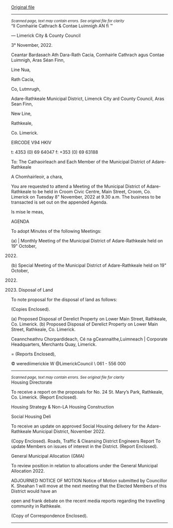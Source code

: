 [Original file](https://www.limerick.ie/sites/default/files/media/documents/2022-11/00%20Agenda%208th%20November%2C%202022.pdf)

---
*<small>Scanned page, text may contain errors. See original file for clarity</small>*  
“ll Comhairie Cathrach
& Contae Luimnigh
AN fi ™

— Limerick City
& County Council

3° November, 2022.

Ceantar Bardasach Ath Dara-Rath Cacia,
Comhairle Cathrach agus Contae Luimnigh,
Aras Séan Finn,

Line Nua,

Rath Cacia,

Co, Lutmrugh,

Adare-Rathkeale Municipal District,
Limenck City ard County Council,
Aras Sean Finn,

New Line,

Rathkeale,

Co. Limerick.

EIRCODE V94 HKIV

t: 4353 (0) 69 64047
f: +353 (0) 69 63188

To: The Cathaoirleach and Each Member of the Municipal District of Adare-Rathkeale

A Chomhairleoir, a chara,

You are requested to attend a Meeting of the Municipal District of Adare-Rathkeale to be held in
Croom Civic Centre, Main Street, Croom, Co. Limerick on Tuesday 8" November, 2022 at 9.30
a.m. The business to be transacted is set out on the appended Agenda.

Is mise le meas,

AGENDA

To adopt Minutes of the following Meetings:

(a) | Monthly Meeting of the Municipal District of Adare-Rathkeale held on 19" October,

2022.

(b) Special Meeting of the Municipal District of Adare-Rathkeale held on 19" October,

2022.

2. Disposal of Land

To note proposal for the disposal of land as follows:

(Copies Enclosed).

(a) Proposed Disposal of Derelict Property on Lower Main Street, Rathkeale, Co. Limerick.
(b) Proposed Disposal of Derelict Property on Lower Main Street, Rathkeale, Co. Limerick.

Ceanncheathru Chorpardideach, Cé na gCeannaithe,Luimneach |
Corporate Headquarters, Merchants Quay, Limerick.

= (Reports Enclosed),

© werediimerickie
W @LimerickCouncil
\ 061 - 556 000


---
*<small>Scanned page, text may contain errors. See original file for clarity</small>*  
Housing Directorate

To receive a report on the proposals for No. 24 St. Mary’s Park, Rathkeale, Co. Limerick.
(Report Enclosed).

Housing Strategy & Non-LA Housing Construction

Social Housing Deli

To receive an update on approved Social Housing delivery for the Adare-Rathkeale
Municipal District, November 2022.

(Copy Enclosed).
Roads, Traffic & Cleansing
District Engineers Report
To update Members on issues of interest in the District.
(Report Enclosed).

General Municipal Allocation (GMA)

To review position in relation to allocations under the General Municipal Allocation 2022.

ADJOURNED NOTICE OF MOTION
Notice of Motion submitted by Councillor K. Sheahan
1 will move at the next meeting that the Elected Members of this District would have an

open and frank debate on the recent media reports regarding the travelling community in
Rathkeale.

(Copy of Correspondence Enclosed).


---
